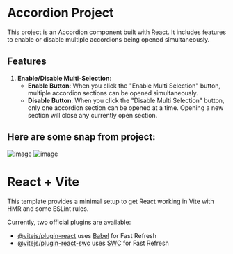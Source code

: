 # Accordion Project

This project is an Accordion component built with React. It includes features to enable or disable multiple accordions being opened simultaneously.

## Features

1. **Enable/Disable Multi-Selection**:
    - **Enable Button**: When you click the "Enable Multi Selection" button, multiple accordion sections can be opened simultaneously.
    - **Disable Button**: When you click the "Disable Multi Selection" button, only one accordion section can be opened at a time. Opening a new section will close any currently open section.
## Here are some snap from project:
![image](https://github.com/nazam-007/React-Mini-Project/assets/145904157/8f9370aa-917b-4858-ad19-bdc3157af360)
![image](https://github.com/nazam-007/React-Mini-Project/assets/145904157/66923318-f2b7-444f-ba99-13162f8a8830)


# React + Vite

This template provides a minimal setup to get React working in Vite with HMR and some ESLint rules.

Currently, two official plugins are available:

- [@vitejs/plugin-react](https://github.com/vitejs/vite-plugin-react/blob/main/packages/plugin-react/README.md) uses [Babel](https://babeljs.io/) for Fast Refresh
- [@vitejs/plugin-react-swc](https://github.com/vitejs/vite-plugin-react-swc) uses [SWC](https://swc.rs/) for Fast Refresh
